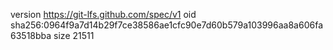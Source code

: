 version https://git-lfs.github.com/spec/v1
oid sha256:0964f9a7d14b29f7ce38586ae1cfc90e7d60b579a103996aa8a606fa63518bba
size 21511
